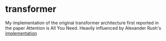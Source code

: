 # transformer

My implementation of the original transformer architecture first reported in the paper Attention is All You Need. Heavily influenced by Alexander Rush's <a href="http://nlp.seas.harvard.edu/annotated-transformer/#prelims"> implementation </a>
